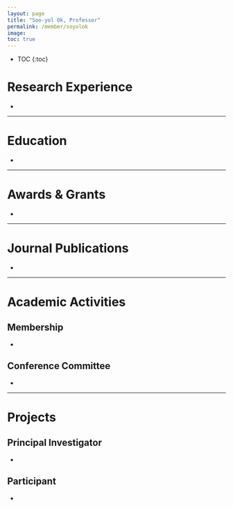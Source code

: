 ```yaml
---
layout: page
title: "Soo-yol Ok, Professor"
permalink: /member/soyolok
image: 
toc: true
---
```


* TOC
{:toc}

Research Experience
============
*

***

Education
============
*

***

Awards & Grants
============
*

***

Journal Publications
============
*

***

Academic Activities
============

Membership
------------
*

Conference Committee
------------
*

***

Projects
============

Principal Investigator
------------
*

Participant
------------
*

